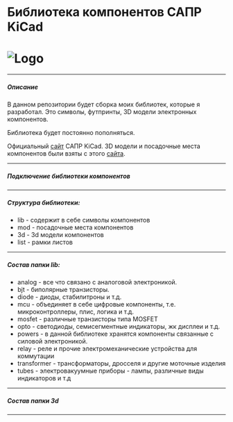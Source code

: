 # Библиотека компонентов САПР KiCad
# ![Logo](https://cdn.sparkfun.com/assets/learn_tutorials/6/6/0/kicad_logo_paths1.png)
***
##### Описание
В данном репозитории будет сборка моих библиотек, которые я разработал. Это  символы, футпринты, 3D модели электронных компонентов. 

Библиотека будет постоянно пополняться.

Официальный [сайт][1] САПР KiCad. 
3D модели и посадочные места компонентов были взяты с этого [сайта][2]. 

[1]: http://kicad.org/  
[2]: http://smisioto.no-ip.org/elettronica/kicad/kicad-en.htm
***
##### Подключение библиотеки компонентов
***
##### Структура библиотеки:

- lib - содержит в себе символы компонентов
- mod - посадочные места компонентов
- 3d - 3d модели компонентов
- list - рамки листов
***
##### Состав папки lib:

- analog - все что связано с аналоговой электроникой.
- bjt - биполярные транзисторы.
- diode - диоды, стабилитроны и т.д.
- mcu - объединяет в себе цифровые компоненты, т.е. микроконтроллеры, плис, логика и т.д.
- mosfet - различные транзисторы типа MOSFET
- opto - светодиоды, семисегментные индикаторы, жк дисплеи и т.д.
- powers - в данной библиотеке хранятся компоненты связанные с силовой электроникой.
- relay - реле и прочие электромеханические устройства для коммутации
- transformer - трансформаторы, дроcселя и другие моточные изделия
- tubes - электровакуумные приборы - лампы, различные виды индикаторов и т.д
***
##### Состав папки 3d
***
